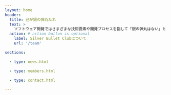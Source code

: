 ```yaml
---
layout: home
header:
  title: 己が銀の弾丸たれ
  text: >
    ソフトウェア開発ではさまざまな技術要素や開発プロセスを指して「銀の弾丸はない」と言われることがありますが、私たちSilver Bullet Clubはチームが銀の弾丸になることを目指しています。
  action: # action button is optional
    label: Silver Bullet Clubについて
    url: '/team'

sections:

  - type: news.html

  - type: members.html

  - type: contact.html

---
```

